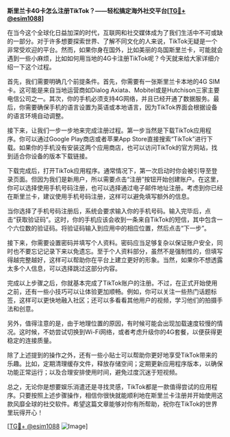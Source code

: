 **斯里兰卡4G卡怎么注册TikTok？——轻松搞定海外社交平台[[TG💪+ @esim1088](https://t.me/s/esim1088)]**

在当今这个全球化日益加深的时代，互联网和社交媒体成为了我们生活中不可或缺的一部分。对于许多想要探索世界、了解不同文化的人来说，TikTok无疑是一个非常受欢迎的平台。然而，如果你身在国外，比如美丽的岛国斯里兰卡，可能就会遇到一些小麻烦，比如如何用当地的4G卡注册TikTok呢？今天就来给大家详细介绍一下这个过程。

首先，我们需要明确几个前提条件。首先，你需要有一张斯里兰卡本地的4G SIM卡。这可能是来自当地运营商如Dialog Axiata、Mobitel或是Hutchison三家主要电信公司之一。其次，你的手机必须支持4G网络，并且已经开通了数据服务。最后，你需要确保手机的语言设置为英语或本地语言，因为TikTok界面会根据设备的语言环境自动调整。

接下来，让我们一步一步地来完成注册过程。第一步当然是下载TikTok应用程序。你可以通过Google Play商店或者苹果App Store直接搜索“TikTok”进行下载。如果你的手机没有安装这两个应用商店，也可以访问TikTok的官方网站，找到适合你设备的版本下载链接。

下载完成后，打开TikTok应用程序。通常情况下，第一次启动时你会被引导至登录页面。但因为我们是新用户，所以需要点击“注册”按钮开始创建账户。在这里，你可以选择使用手机号码注册，也可以选择通过电子邮件地址注册。考虑到你已经在斯里兰卡，建议使用手机号码注册，这样可以避免填写额外的信息。

当你选择了手机号码注册后，系统会要求输入你的手机号码。输入完毕后，点击“获取验证码”。这时，你的手机应该会收到一条来自TikTok的短信，其中包含一个六位数的验证码。将验证码输入到应用中的相应位置，然后点击“下一步”。

接下来，你需要设置密码并填写个人资料。密码应当足够复杂以保证账户安全，同时也不要忘记记录下来以免遗忘。至于个人资料部分，虽然不是强制性的，但填写得越完整越好，这样可以帮助你在平台上建立更好的形象。当然，如果你不想透露太多个人信息，可以选择跳过这部分内容。

完成以上步骤之后，你就基本完成了TikTok账户的注册。不过，在正式开始使用之前，还有一些小技巧可以让体验更加顺畅。例如，你可以关注一些热门话题标签，这样可以更快地融入社区；还可以多看看其他用户的视频，学习他们的拍摄手法和创意。

另外，值得注意的是，由于地理位置的原因，有时候可能会出现加载速度较慢的情况。这时候，不妨尝试切换到Wi-Fi网络，或者考虑升级你的4G套餐，以便获得更稳定的连接质量。

除了上述提到的操作之外，还有一些小贴士可以帮助你更好地享受TikTok带来的乐趣。比如，定期清理缓存文件，释放存储空间；定期更新应用程序版本，以确保功能正常运行；以及合理安排使用时间，避免过度沉迷于短视频。

总之，无论你是想要娱乐消遣还是寻找灵感，TikTok都是一款值得尝试的应用程序。只要按照上述步骤操作，相信你很快就能顺利地在斯里兰卡注册并开始使用这款风靡全球的社交软件。希望这篇文章能够对你有所帮助，祝你在TikTok的世界里玩得开心！

[[TG💪+ @esim1088](https://t.me/s/esim1088) ![Image](https://i.postimg.cc/4NQfJmqS/Snipaste-2025-05-13-00-14-12.png)]